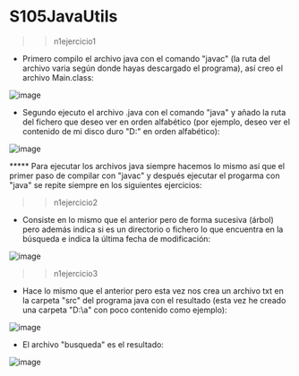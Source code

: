 # S105JavaUtils

>> n1ejercicio1

- Primero compilo el archivo java con el comando "javac" (la ruta del archivo varia según 
donde hayas descargado el programa), así creo el archivo Main.class:

![image](https://user-images.githubusercontent.com/107991714/179765093-f1e82e27-43af-4cc5-8c6d-c08bb735a23a.png)

- Segundo ejecuto el archivo .java con el comando "java" y añado la ruta del 
fichero que deseo ver en orden alfabético (por ejemplo, deseo ver el contenido de mi disco duro "D:\" en orden alfabético):

![image](https://user-images.githubusercontent.com/107991714/179767329-8d52c5e5-33ea-4809-a4cb-029bb9e0766a.png)

***** Para ejecutar los archivos java siempre hacemos lo mismo así que el primer paso de compilar con "javac" 
y después ejecutar el progarma con "java" se repite siempre en los siguientes ejercicios:

>> n1ejercicio2

- Consiste en lo mismo que el anterior pero de forma sucesiva (árbol) pero además indica 
si es un directorio o fichero lo que encuentra en la búsqueda e indica la última fecha de modificación:

![image](https://user-images.githubusercontent.com/107991714/179770053-f9514b14-0f55-4f6c-8950-df3fa7713ae4.png)

>> n1ejercicio3
- Hace lo mismo que el anterior pero esta vez nos crea un archivo txt en la carpeta "src" del programa java con 
el resultado (esta vez he creado una carpeta "D:\a" con poco contenido como ejemplo):

![image](https://user-images.githubusercontent.com/107991714/179771859-9ea6f7c0-2e50-4763-8c7e-04e4e4848627.png)

- El archivo "busqueda" es el resultado:

![image](https://user-images.githubusercontent.com/107991714/179772207-fca4f94c-7ab6-4fe0-af62-9e0379c3714c.png)


